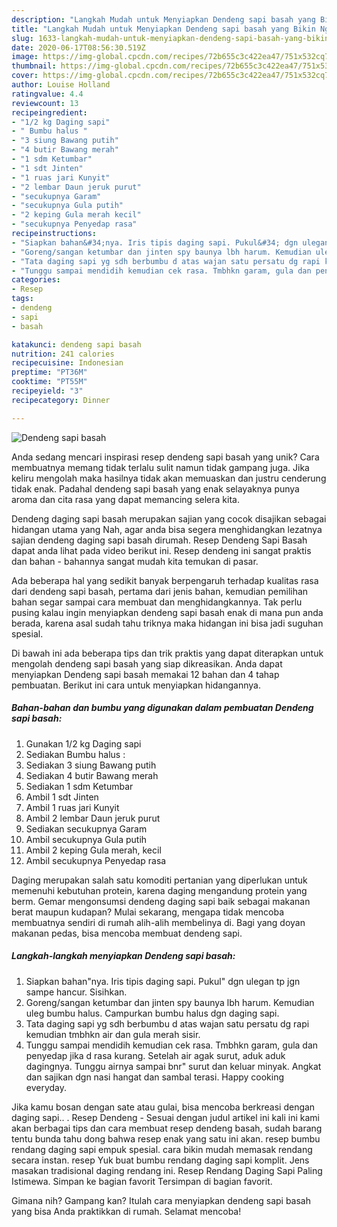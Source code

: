 ```yaml
---
description: "Langkah Mudah untuk Menyiapkan Dendeng sapi basah yang Bikin Ngiler"
title: "Langkah Mudah untuk Menyiapkan Dendeng sapi basah yang Bikin Ngiler"
slug: 1633-langkah-mudah-untuk-menyiapkan-dendeng-sapi-basah-yang-bikin-ngiler
date: 2020-06-17T08:56:30.519Z
image: https://img-global.cpcdn.com/recipes/72b655c3c422ea47/751x532cq70/dendeng-sapi-basah-foto-resep-utama.jpg
thumbnail: https://img-global.cpcdn.com/recipes/72b655c3c422ea47/751x532cq70/dendeng-sapi-basah-foto-resep-utama.jpg
cover: https://img-global.cpcdn.com/recipes/72b655c3c422ea47/751x532cq70/dendeng-sapi-basah-foto-resep-utama.jpg
author: Louise Holland
ratingvalue: 4.4
reviewcount: 13
recipeingredient:
- "1/2 kg Daging sapi"
- " Bumbu halus "
- "3 siung Bawang putih"
- "4 butir Bawang merah"
- "1 sdm Ketumbar"
- "1 sdt Jinten"
- "1 ruas jari Kunyit"
- "2 lembar Daun jeruk purut"
- "secukupnya Garam"
- "secukupnya Gula putih"
- "2 keping Gula merah kecil"
- "secukupnya Penyedap rasa"
recipeinstructions:
- "Siapkan bahan&#34;nya. Iris tipis daging sapi. Pukul&#34; dgn ulegan tp jgn sampe hancur. Sisihkan."
- "Goreng/sangan ketumbar dan jinten spy baunya lbh harum. Kemudian uleg bumbu halus. Campurkan bumbu halus dgn daging sapi."
- "Tata daging sapi yg sdh berbumbu d atas wajan satu persatu dg rapi kemudian tmbhkn air dan gula merah sisir."
- "Tunggu sampai mendidih kemudian cek rasa. Tmbhkn garam, gula dan penyedap jika d rasa kurang. Setelah air agak surut, aduk aduk dagingnya. Tunggu airnya sampai bnr&#34; surut dan keluar minyak. Angkat dan sajikan dgn nasi hangat dan sambal terasi. Happy cooking everyday."
categories:
- Resep
tags:
- dendeng
- sapi
- basah

katakunci: dendeng sapi basah 
nutrition: 241 calories
recipecuisine: Indonesian
preptime: "PT36M"
cooktime: "PT55M"
recipeyield: "3"
recipecategory: Dinner

---
```



![Dendeng sapi basah](https://img-global.cpcdn.com/recipes/72b655c3c422ea47/751x532cq70/dendeng-sapi-basah-foto-resep-utama.jpg)

Anda sedang mencari inspirasi resep dendeng sapi basah yang unik? Cara membuatnya memang tidak terlalu sulit namun tidak gampang juga. Jika keliru mengolah maka hasilnya tidak akan memuaskan dan justru cenderung tidak enak. Padahal dendeng sapi basah yang enak selayaknya punya aroma dan cita rasa yang dapat memancing selera kita.

Dendeng daging sapi basah merupakan sajian yang cocok disajikan sebagai hidangan utama yang Nah, agar anda bisa segera menghidangkan lezatnya sajian dendeng daging sapi basah dirumah. Resep Dendeng Sapi Basah dapat anda lihat pada video berikut ini. Resep dendeng ini sangat praktis dan bahan - bahannya sangat mudah kita temukan di pasar.

Ada beberapa hal yang sedikit banyak berpengaruh terhadap kualitas rasa dari dendeng sapi basah, pertama dari jenis bahan, kemudian pemilihan bahan segar sampai cara membuat dan menghidangkannya. Tak perlu pusing kalau ingin menyiapkan dendeng sapi basah enak di mana pun anda berada, karena asal sudah tahu triknya maka hidangan ini bisa jadi suguhan spesial.


Di bawah ini ada beberapa tips dan trik praktis yang dapat diterapkan untuk mengolah dendeng sapi basah yang siap dikreasikan. Anda dapat menyiapkan Dendeng sapi basah memakai 12 bahan dan 4 tahap pembuatan. Berikut ini cara untuk menyiapkan hidangannya.

<!--inarticleads1-->

##### Bahan-bahan dan bumbu yang digunakan dalam pembuatan Dendeng sapi basah:

1. Gunakan 1/2 kg Daging sapi
1. Sediakan  Bumbu halus :
1. Sediakan 3 siung Bawang putih
1. Sediakan 4 butir Bawang merah
1. Sediakan 1 sdm Ketumbar
1. Ambil 1 sdt Jinten
1. Ambil 1 ruas jari Kunyit
1. Ambil 2 lembar Daun jeruk purut
1. Sediakan secukupnya Garam
1. Ambil secukupnya Gula putih
1. Ambil 2 keping Gula merah, kecil
1. Ambil secukupnya Penyedap rasa


Daging merupakan salah satu komoditi pertanian yang diperlukan untuk memenuhi kebutuhan protein, karena daging mengandung protein yang berm. Gemar mengonsumsi dendeng daging sapi baik sebagai makanan berat maupun kudapan? Mulai sekarang, mengapa tidak mencoba membuatnya sendiri di rumah alih-alih membelinya di. Bagi yang doyan makanan pedas, bisa mencoba membuat dendeng sapi. 

<!--inarticleads2-->

##### Langkah-langkah menyiapkan Dendeng sapi basah:

1. Siapkan bahan&#34;nya. Iris tipis daging sapi. Pukul&#34; dgn ulegan tp jgn sampe hancur. Sisihkan.
1. Goreng/sangan ketumbar dan jinten spy baunya lbh harum. Kemudian uleg bumbu halus. Campurkan bumbu halus dgn daging sapi.
1. Tata daging sapi yg sdh berbumbu d atas wajan satu persatu dg rapi kemudian tmbhkn air dan gula merah sisir.
1. Tunggu sampai mendidih kemudian cek rasa. Tmbhkn garam, gula dan penyedap jika d rasa kurang. Setelah air agak surut, aduk aduk dagingnya. Tunggu airnya sampai bnr&#34; surut dan keluar minyak. Angkat dan sajikan dgn nasi hangat dan sambal terasi. Happy cooking everyday.


Jika kamu bosan dengan sate atau gulai, bisa mencoba berkreasi dengan daging sapi.. . Resep Dendeng - Sesuai dengan judul artikel ini kali ini kami akan berbagai tips dan cara membuat resep dendeng basah, sudah barang tentu bunda tahu dong bahwa resep enak yang satu ini akan. resep bumbu rendang daging sapi empuk spesial. cara bikin mudah memasak rendang secara instan. resep Yuk buat bumbu rendang daging sapi komplit. Jens masakan tradisional daging rendang ini. Resep Rendang Daging Sapi Paling Istimewa. Simpan ke bagian favorit Tersimpan di bagian favorit. 

Gimana nih? Gampang kan? Itulah cara menyiapkan dendeng sapi basah yang bisa Anda praktikkan di rumah. Selamat mencoba!
